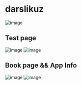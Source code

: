 # darslikuz

![image](https://github.com/user-attachments/assets/3513b8e2-aacd-468a-beed-a42e76bbf930)

<h2>Test page</h2>

![image](https://github.com/user-attachments/assets/b718e6bb-86e4-4f2f-a85a-85a3c1984b20)  ![image](https://github.com/user-attachments/assets/3afa8328-72dd-4fb2-b81a-3665ed8fef21)


<h2>Book page && App Info</h2>

![image](https://github.com/user-attachments/assets/067482d2-a717-4b33-a893-96c165ab8510) ![image](https://github.com/user-attachments/assets/b994eab7-b166-4dad-abb8-05bfccb0d21a)







